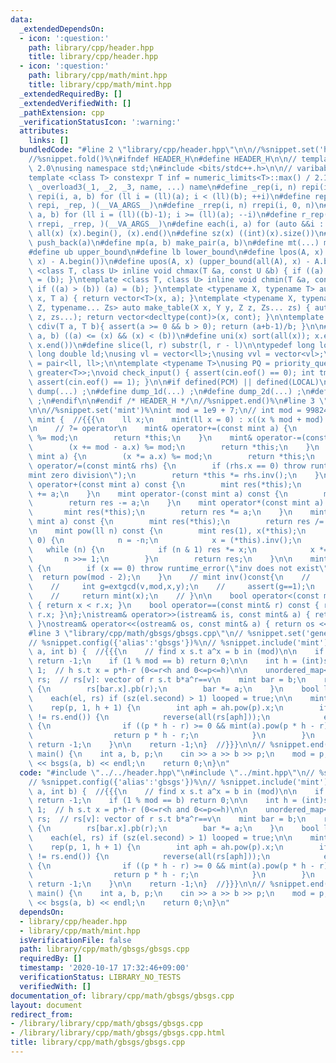 ```yaml
---
data:
  _extendedDependsOn:
  - icon: ':question:'
    path: library/cpp/header.hpp
    title: library/cpp/header.hpp
  - icon: ':question:'
    path: library/cpp/math/mint.hpp
    title: library/cpp/math/mint.hpp
  _extendedRequiredBy: []
  _extendedVerifiedWith: []
  _pathExtension: cpp
  _verificationStatusIcon: ':warning:'
  attributes:
    links: []
  bundledCode: "#line 2 \"library/cpp/header.hpp\"\n\n//%snippet.set('header')%\n\
    //%snippet.fold()%\n#ifndef HEADER_H\n#define HEADER_H\n\n// template version\
    \ 2.0\nusing namespace std;\n#include <bits/stdc++.h>\n\n// varibable settings\n\
    template <class T> constexpr T inf = numeric_limits<T>::max() / 2.1;\n\n#define\
    \ _overload3(_1, _2, _3, name, ...) name\n#define _rep(i, n) repi(i, 0, n)\n#define\
    \ repi(i, a, b) for (ll i = (ll)(a); i < (ll)(b); ++i)\n#define rep(...) _overload3(__VA_ARGS__,\
    \ repi, _rep, )(__VA_ARGS__)\n#define _rrep(i, n) rrepi(i, 0, n)\n#define rrepi(i,\
    \ a, b) for (ll i = (ll)((b)-1); i >= (ll)(a); --i)\n#define r_rep(...) _overload3(__VA_ARGS__,\
    \ rrepi, _rrep, )(__VA_ARGS__)\n#define each(i, a) for (auto &&i : a)\n#define\
    \ all(x) (x).begin(), (x).end()\n#define sz(x) ((int)(x).size())\n#define pb(a)\
    \ push_back(a)\n#define mp(a, b) make_pair(a, b)\n#define mt(...) make_tuple(__VA_ARGS__)\n\
    #define ub upper_bound\n#define lb lower_bound\n#define lpos(A, x) (lower_bound(all(A),\
    \ x) - A.begin())\n#define upos(A, x) (upper_bound(all(A), x) - A.begin())\ntemplate\
    \ <class T, class U> inline void chmax(T &a, const U &b) { if ((a) < (b)) (a)\
    \ = (b); }\ntemplate <class T, class U> inline void chmin(T &a, const U &b) {\
    \ if ((a) > (b)) (a) = (b); }\ntemplate <typename X, typename T> auto make_table(X\
    \ x, T a) { return vector<T>(x, a); }\ntemplate <typename X, typename Y, typename\
    \ Z, typename... Zs> auto make_table(X x, Y y, Z z, Zs... zs) { auto cont = make_table(y,\
    \ z, zs...); return vector<decltype(cont)>(x, cont); }\n\ntemplate <class T> T\
    \ cdiv(T a, T b){ assert(a >= 0 && b > 0); return (a+b-1)/b; }\n\n#define is_in(x,\
    \ a, b) ((a) <= (x) && (x) < (b))\n#define uni(x) sort(all(x)); x.erase(unique(all(x)),\
    \ x.end())\n#define slice(l, r) substr(l, r - l)\n\ntypedef long long ll;\ntypedef\
    \ long double ld;\nusing vl = vector<ll>;\nusing vvl = vector<vl>;\nusing pll\
    \ = pair<ll, ll>;\n\ntemplate <typename T>\nusing PQ = priority_queue<T, vector<T>,\
    \ greater<T>>;\nvoid check_input() { assert(cin.eof() == 0); int tmp; cin >> tmp;\
    \ assert(cin.eof() == 1); }\n\n#if defined(PCM) || defined(LOCAL)\n#else\n#define\
    \ dump(...) ;\n#define dump_1d(...) ;\n#define dump_2d(...) ;\n#define cerrendl\
    \ ;\n#endif\n\n#endif /* HEADER_H */\n//%snippet.end()%\n#line 3 \"library/cpp/math/mint.hpp\"\
    \n\n//%snippet.set('mint')%\nint mod = 1e9 + 7;\n// int mod = 998244353;\nstruct\
    \ mint {  //{{{\n    ll x;\n    mint(ll x = 0) : x((x % mod + mod) % mod) {}\n\
    \n    // ?= operator\n    mint& operator+=(const mint a) {\n        (x += a.x)\
    \ %= mod;\n        return *this;\n    }\n    mint& operator-=(const mint a) {\n\
    \        (x += mod - a.x) %= mod;\n        return *this;\n    }\n    mint& operator*=(const\
    \ mint a) {\n        (x *= a.x) %= mod;\n        return *this;\n    }\n    mint&\
    \ operator/=(const mint& rhs) {\n        if (rhs.x == 0) throw runtime_error(\"\
    mint zero division\");\n        return *this *= rhs.inv();\n    }\n\n    mint\
    \ operator+(const mint a) const {\n        mint res(*this);\n        return res\
    \ += a;\n    }\n    mint operator-(const mint a) const {\n        mint res(*this);\n\
    \        return res -= a;\n    }\n    mint operator*(const mint a) const {\n \
    \       mint res(*this);\n        return res *= a;\n    }\n    mint operator/(const\
    \ mint a) const {\n        mint res(*this);\n        return res /= a;\n    }\n\
    \n    mint pow(ll n) const {\n        mint res(1), x(*this);\n        if (n <\
    \ 0) {\n            n = -n;\n            x = (*this).inv();\n        }\n     \
    \   while (n) {\n            if (n & 1) res *= x;\n            x *= x;\n     \
    \       n >>= 1;\n        }\n        return res;\n    }\n\n    mint inv() const\
    \ {\n        if (x == 0) throw runtime_error(\"inv does not exist\");\n      \
    \  return pow(mod - 2);\n    }\n    // mint inv()const{\n    //     int x,y;\n\
    \    //     int g=extgcd(v,mod,x,y);\n    //     assert(g==1);\n    //     if(x<0)x+=mod;\n\
    \    //     return mint(x);\n    // }\n\n    bool operator<(const mint& r) const\
    \ { return x < r.x; }\n    bool operator==(const mint& r) const { return x ==\
    \ r.x; }\n};\nistream& operator>>(istream& is, const mint& a) { return is >> a.x;\
    \ }\nostream& operator<<(ostream& os, const mint& a) { return os << a.x; }\n//}}}\n\
    #line 3 \"library/cpp/math/gbsgs/gbsgs.cpp\"\n// %snippet.set('generalized_baybe_step_giant_step')%\n\
    // %snippet.config({'alias':'gbsgs'})%\n// %snippet.include('mint')%\n\nint bsgs(int\
    \ a, int b) {  //{{{\n    // find x s.t a^x = b in (mod)\n\n    if (b >= mod)\
    \ return -1;\n    if (1 % mod == b) return 0;\n\n    int h = (int)sqrt(mod) +\
    \ 1;  // h s.t x = p*h-r (0<=r<h and 0<=p<=h)\n\n    unordered_map<int, vector<int>>\
    \ rs;  // rs[v]: vector of r s.t b*a^r==v\n    mint bar = b;\n    rep(r, 0, h)\
    \ {\n        rs[bar.x].pb(r);\n        bar *= a;\n    }\n    bool looped = false;\n\
    \    each(el, rs) if (sz(el.second) > 1) looped = true;\n\n    mint ah = mint(a).pow(h);\n\
    \    rep(p, 1, h + 1) {\n        int aph = ah.pow(p).x;\n        if (rs.find(aph)\
    \ != rs.end()) {\n            reverse(all(rs[aph]));\n            each(r, rs[aph])\
    \ {\n                if ((p * h - r) >= 0 && mint(a).pow(p * h - r) == b)\n  \
    \                  return p * h - r;\n            }\n        }\n        if (looped)\
    \ return -1;\n    }\n\n    return -1;\n}  //}}}\n\n// %snippet.end()%\n\nsigned\
    \ main() {\n    int a, b, p;\n    cin >> a >> b >> p;\n    mod = p;\n    cout\
    \ << bsgs(a, b) << endl;\n    return 0;\n}\n"
  code: "#include \"../../header.hpp\"\n#include \"../mint.hpp\"\n// %snippet.set('generalized_baybe_step_giant_step')%\n\
    // %snippet.config({'alias':'gbsgs'})%\n// %snippet.include('mint')%\n\nint bsgs(int\
    \ a, int b) {  //{{{\n    // find x s.t a^x = b in (mod)\n\n    if (b >= mod)\
    \ return -1;\n    if (1 % mod == b) return 0;\n\n    int h = (int)sqrt(mod) +\
    \ 1;  // h s.t x = p*h-r (0<=r<h and 0<=p<=h)\n\n    unordered_map<int, vector<int>>\
    \ rs;  // rs[v]: vector of r s.t b*a^r==v\n    mint bar = b;\n    rep(r, 0, h)\
    \ {\n        rs[bar.x].pb(r);\n        bar *= a;\n    }\n    bool looped = false;\n\
    \    each(el, rs) if (sz(el.second) > 1) looped = true;\n\n    mint ah = mint(a).pow(h);\n\
    \    rep(p, 1, h + 1) {\n        int aph = ah.pow(p).x;\n        if (rs.find(aph)\
    \ != rs.end()) {\n            reverse(all(rs[aph]));\n            each(r, rs[aph])\
    \ {\n                if ((p * h - r) >= 0 && mint(a).pow(p * h - r) == b)\n  \
    \                  return p * h - r;\n            }\n        }\n        if (looped)\
    \ return -1;\n    }\n\n    return -1;\n}  //}}}\n\n// %snippet.end()%\n\nsigned\
    \ main() {\n    int a, b, p;\n    cin >> a >> b >> p;\n    mod = p;\n    cout\
    \ << bsgs(a, b) << endl;\n    return 0;\n}\n"
  dependsOn:
  - library/cpp/header.hpp
  - library/cpp/math/mint.hpp
  isVerificationFile: false
  path: library/cpp/math/gbsgs/gbsgs.cpp
  requiredBy: []
  timestamp: '2020-10-17 17:32:46+09:00'
  verificationStatus: LIBRARY_NO_TESTS
  verifiedWith: []
documentation_of: library/cpp/math/gbsgs/gbsgs.cpp
layout: document
redirect_from:
- /library/library/cpp/math/gbsgs/gbsgs.cpp
- /library/library/cpp/math/gbsgs/gbsgs.cpp.html
title: library/cpp/math/gbsgs/gbsgs.cpp
---
```

